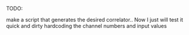 TODO:

make a script that generates the desired correlator..
Now I just will test it quick and dirty hardcoding the channel numbers and input values
